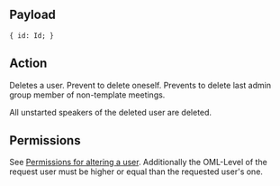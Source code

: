 ## Payload
```
{ id: Id; }
```

## Action
Deletes a user. Prevent to delete oneself. Prevents to delete last admin group member of non-template meetings.

All unstarted speakers of the deleted user are deleted.

## Permissions
See [Permissions for altering a user](https://github.com/OpenSlides/OpenSlides/wiki/Users#Permissions-for-altering-a-user). Additionally the OML-Level of the request user must be higher or equal than the requested user's one.
